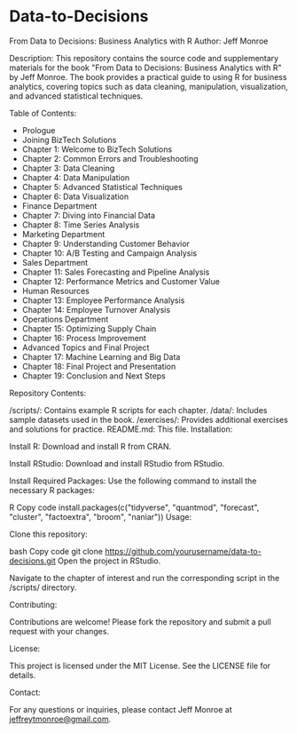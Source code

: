 # Data-to-Decisions

From Data to Decisions: Business Analytics with R
Author: Jeff Monroe

Description:
This repository contains the source code and supplementary materials for the book "From Data to Decisions: Business Analytics with R" by Jeff Monroe. The book provides a practical guide to using R for business analytics, covering topics such as data cleaning, manipulation, visualization, and advanced statistical techniques.

Table of Contents:

- Prologue
- Joining BizTech Solutions
 - Chapter 1: Welcome to BizTech Solutions
 - Chapter 2: Common Errors and Troubleshooting
 - Chapter 3: Data Cleaning
 - Chapter 4: Data Manipulation
 - Chapter 5: Advanced Statistical Techniques
 - Chapter 6: Data Visualization
- Finance Department
 - Chapter 7: Diving into Financial Data
 - Chapter 8: Time Series Analysis
- Marketing Department
 - Chapter 9: Understanding Customer Behavior
 - Chapter 10: A/B Testing and Campaign Analysis
- Sales Department
 - Chapter 11: Sales Forecasting and Pipeline Analysis
 - Chapter 12: Performance Metrics and Customer Value
- Human Resources
 - Chapter 13: Employee Performance Analysis
 - Chapter 14: Employee Turnover Analysis
- Operations Department
 - Chapter 15: Optimizing Supply Chain
 - Chapter 16: Process Improvement
- Advanced Topics and Final Project
 - Chapter 17: Machine Learning and Big Data
 - Chapter 18: Final Project and Presentation
 - Chapter 19: Conclusion and Next Steps

Repository Contents:

/scripts/: Contains example R scripts for each chapter.
/data/: Includes sample datasets used in the book.
/exercises/: Provides additional exercises and solutions for practice.
README.md: This file.
Installation:

Install R: Download and install R from CRAN.

Install RStudio: Download and install RStudio from RStudio.

Install Required Packages: Use the following command to install the necessary R packages:

R
Copy code
install.packages(c("tidyverse", "quantmod", "forecast", "cluster", "factoextra", "broom", "naniar"))
Usage:

Clone this repository:

bash
Copy code
git clone https://github.com/yourusername/data-to-decisions.git
Open the project in RStudio.

Navigate to the chapter of interest and run the corresponding script in the /scripts/ directory.

Contributing:

Contributions are welcome! Please fork the repository and submit a pull request with your changes.

License:

This project is licensed under the MIT License. See the LICENSE file for details.

Contact:

For any questions or inquiries, please contact Jeff Monroe at jeffreytmonroe@gmail.com.
